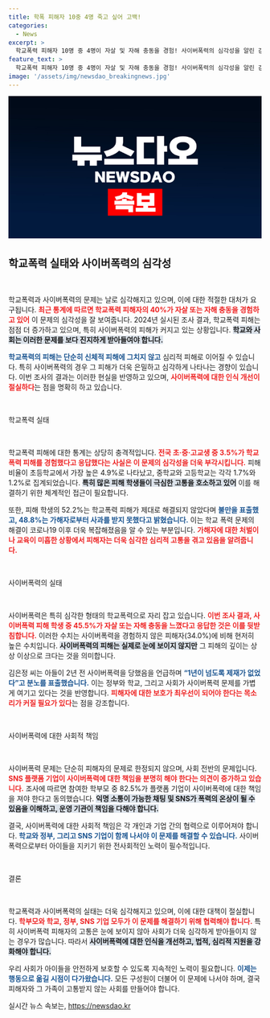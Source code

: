 ```yaml
---
title: 학폭 피해자 10중 4명 죽고 싶어 고백!
categories:
  - News
excerpt: >
  학교폭력 피해자 10명 중 4명이 자살 및 자해 충동을 경험! 사이버폭력의 심각성을 알린 김은정(가명)씨의 발언과 푸른나무재단의 실태조사 결과가 충격을 안겨줍니다. 정부와 학교, SNS 플랫폼의 책임 강화가 시급합니다!
feature_text: >
  학교폭력 피해자 10명 중 4명이 자살 및 자해 충동을 경험! 사이버폭력의 심각성을 알린 김은정(가명)씨의 발언과 푸른나무재단의 실태조사 결과가 충격을 안겨줍니다. 정부와 학교, SNS 플랫폼의 책임 강화가 시급합니다!
image: '/assets/img/newsdao_breakingnews.jpg'
---
```


<p><img src="/assets/img/newsdao_breakingnews.jpg" alt="ontimetimes 속보" /></p>

<h2 data-ke-size="size26">학교폭력 실태와 사이버폭력의 심각성</h2>

<p data-ke-size="size16">&nbsp;</p>

<p>학교폭력과 사이버폭력의 문제는 날로 심각해지고 있으며, 이에 대한 적절한 대처가 요구됩니다. <b><span style="color: #ee2323;">최근 통계에 따르면 학교폭력 피해자의 40%가 자살 또는 자해 충동을 경험하고 있어</span></b> 이 문제의 심각성을 잘 보여줍니다. 2024년 실시된 조사 결과, 학교폭력 피해는 점점 더 증가하고 있으며, 특히 사이버폭력의 피해가 커지고 있는 상황입니다. <b><span style="background-color: #21538527;">학교와 사회는 이러한 문제를 보다 진지하게 받아들여야 합니다.</span></b></p>

<p><b><span style="color: #1a5490;">학교폭력의 피해는 단순히 신체적 피해에 그치지 않고</span></b> 심리적 피해로 이어질 수 있습니다. 특히 사이버폭력의 경우 그 피해가 더욱 은밀하고 심각하게 나타나는 경향이 있습니다. 이번 조사의 결과는 이러한 현실을 반영하고 있으며, <b><span style="color: #ee2323;">사이버폭력에 대한 인식 개선이 절실하다</span></b>는 점을 명확히 하고 있습니다.</p>

<p data-ke-size="size16">&nbsp;</p>

<p>학교폭력 실태</p>

<p data-ke-size="size16">&nbsp;</p>

<p>학교폭력 피해에 대한 통계는 상당히 충격적입니다. <b><span style="color: #ee2323;">전국 초·중·고교생 중 3.5%가 학교폭력 피해를 경험했다고 응답했다는 사실은 이 문제의 심각성을 더욱 부각시킵니다.</span></b> 피해 비율이 초등학교에서 가장 높은 4.9%로 나타났고, 중학교와 고등학교는 각각 1.7%와 1.2%로 집계되었습니다. <b><span style="background-color: #21538527;">특히 많은 피해 학생들이 극심한 고통을 호소하고 있어</span></b> 이를 해결하기 위한 체계적인 접근이 필요합니다.</p>

<p>또한, 피해 학생의 52.2%는 학교폭력 피해가 제대로 해결되지 않았다며 <b><span style="color: #1a5490;">불만을 표출했고, 48.8%는 가해자로부터 사과를 받지 못했다고 밝혔습니다.</span></b> 이는 학교 폭력 문제의 해결이 코로나19 이후 더욱 복잡해졌음을 알 수 있는 부분입니다. <b><span style="color: #ee2323;">가해자에 대한 처벌이나 교육이 미흡한 상황에서 피해자는 더욱 심각한 심리적 고통을 겪고 있음을 알려줍니다.</span></b></p>

<p data-ke-size="size16">&nbsp;</p>

<p>사이버폭력의 실태</p>

<p data-ke-size="size16">&nbsp;</p>

<p>사이버폭력은 특히 심각한 형태의 학교폭력으로 자리 잡고 있습니다. <b><span style="color: #ee2323;">이번 조사 결과, 사이버폭력 피해 학생 중 45.5%가 자살 또는 자해 충동을 느꼈다고 응답한 것은 이를 뒷받침합니다.</span></b> 이러한 수치는 사이버폭력을 경험하지 않은 피해자(34.0%)에 비해 현저히 높은 수치입니다. <b><span style="background-color: #21538527;">사이버폭력의 피해는 실제로 눈에 보이지 않지만</span></b> 그 피해의 깊이는 상상 이상으로 크다는 것을 의미합니다.</p>

<p>김은정 씨는 아들이 2년 전 사이버폭력을 당했음을 언급하며 <b><span style="color: #1a5490;">“1년이 넘도록 제재가 없었다”고 분노를 표출했습니다.</span></b> 이는 정부와 학교, 그리고 사회가 사이버폭력 문제를 가볍게 여기고 있다는 것을 반영합니다. <b><span style="color: #ee2323;"> 피해자에 대한 보호가 최우선이 되어야 한다는 목소리가 커질 필요가 있다</span></b>는 점을 강조합니다.</p>

<p data-ke-size="size16">&nbsp;</p>

<p>사이버폭력에 대한 사회적 책임</p>

<p data-ke-size="size16">&nbsp;</p>

<p>사이버폭력 문제는 단순히 피해자의 문제로 한정되지 않으며, 사회 전반의 문제입니다. <b><span style="color: #ee2323;">SNS 플랫폼 기업이 사이버폭력에 대한 책임을 분명히 해야 한다는 의견이 증가하고 있습니다.</span></b> 조사에 따르면 참여한 학부모 중 82.5%가 플랫폼 기업이 사이버폭력에 대한 책임을 져야 한다고 동의했습니다. <b><span style="background-color: #21538527;">익명 소통이 가능한 채팅 및 SNS가 폭력의 온상이 될 수 있음을 이해하고, 운영 기관이 책임을 다해야 합니다.</span></b></p>

<p>결국, 사이버폭력에 대한 사회적 책임은 각 개인과 기업 간의 협력으로 이루어져야 합니다. <b><span style="color: #1a5490;">학교와 정부, 그리고 SNS 기업이 함께 나서야 이 문제를 해결할 수 있습니다.</span></b> 사이버폭력으로부터 아이들을 지키기 위한 전사회적인 노력이 필수적입니다.</p>

<p data-ke-size="size16">&nbsp;</p>

<p>결론</p>

<p data-ke-size="size16">&nbsp;</p>

<p>학교폭력과 사이버폭력의 실태는 더욱 심각해지고 있으며, 이에 대한 대책이 절실합니다. <b><span style="color: #ee2323;">학부모와 학교, 정부, SNS 기업 모두가 이 문제를 해결하기 위해 협력해야 합니다.</span></b> 특히 사이버폭력 피해자의 고통은 눈에 보이지 않아 사회가 더욱 심각하게 받아들이지 않는 경우가 많습니다. 따라서 <b><span style="background-color: #21538527;">사이버폭력에 대한 인식을 개선하고, 법적, 심리적 지원을 강화해야 합니다.</span></b></p>

<p>우리 사회가 아이들을 안전하게 보호할 수 있도록 지속적인 노력이 필요합니다. <b><span style="color: #1a5490;">이제는 행동으로 옮길 시점이 다가왔습니다.</span></b> 모든 구성원이 더불어 이 문제에 나서야 하며, 결국 피해자와 그 가족이 고통받지 않는 사회를 만들어야 합니다.</p>
실시간 뉴스 속보는, <a href="https://newsdao.kr" rel="dofollow">https://newsdao.kr</a>


